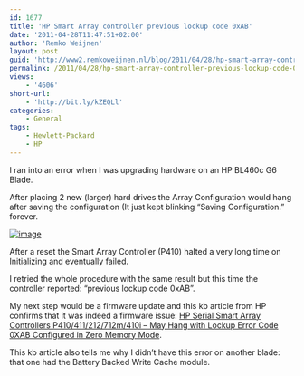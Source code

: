 ```yaml
---
id: 1677
title: 'HP Smart Array controller previous lockup code 0xAB'
date: '2011-04-28T11:47:51+02:00'
author: 'Remko Weijnen'
layout: post
guid: 'http://www2.remkoweijnen.nl/blog/2011/04/28/hp-smart-array-controller-previous-lockup-code-0xab/'
permalink: /2011/04/28/hp-smart-array-controller-previous-lockup-code-0xab/
views:
    - '4606'
short-url:
    - 'http://bit.ly/kZEQLl'
categories:
    - General
tags:
    - Hewlett-Packard
    - HP
---
```


I ran into an error when I was upgrading hardware on an HP BL460c G6 Blade.

After placing 2 new (larger) hard drives the Array Configuration would hang after saving the configuration (It just kept blinking “Saving Configuration.” forever.

[![image](http://192.168.40.25:8081/wp-content/uploads/2011/04/image_thumb6.png "image")](http://192.168.40.25:8081/wp-content/uploads/2011/04/image6.png)

After a reset the Smart Array Controller (P410) halted a very long time on Initializing and eventually failed.

I retried the whole procedure with the same result but this time the controller reported: “previous lockup code 0xAB”.

My next step would be a firmware update and this kb article from HP confirms that it was indeed a firmware issue: [HP Serial Smart Array Controllers P410/411/212/712m/410i – May Hang with Lockup Error Code 0XAB Configured in Zero Memory Mode](http://h20000.www2.hp.com/bizsupport/TechSupport/Document.jsp?lang=en&cc=us&taskId=110&prodSeriesId=3883890&prodTypeId=329290&objectID=c01916390).

This kb article also tells me why I didn’t have this error on another blade: that one had the Battery Backed Write Cache module.